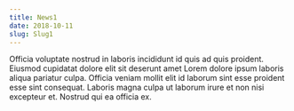 ```yaml
---
title: News1
date: 2018-10-11
slug: Slug1
---
```


Officia voluptate nostrud in laboris incididunt id quis ad quis proident. Eiusmod cupidatat dolore elit sit deserunt amet Lorem dolore ipsum laboris aliqua pariatur culpa. Officia veniam mollit elit id laborum sint esse proident esse sint consequat. Laboris magna culpa ut laborum irure et non nisi excepteur et. Nostrud qui ea officia ex.
